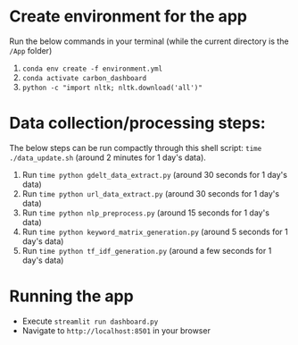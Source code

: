 # Create environment for the app
Run the below commands in your terminal (while the current directory is the `/App` folder)
1. `conda env create -f environment.yml`
2. `conda activate carbon_dashboard`
3. `python -c "import nltk; nltk.download('all')"`

# Data collection/processing steps:
The below steps can be run compactly through this shell script: `time ./data_update.sh` (around 2 minutes for 1 day's data).

1. Run `time python gdelt_data_extract.py` (around 30 seconds for 1 day's data)
2. Run `time python url_data_extract.py` (around 30 seconds for 1 day's data)
3. Run `time python nlp_preprocess.py` (around 15 seconds for 1 day's data)
4. Run `time python keyword_matrix_generation.py` (around 5 seconds for 1 day's data)
5. Run `time python tf_idf_generation.py` (around a few seconds for 1 day's data)


# Running the app
* Execute `streamlit run dashboard.py`
* Navigate to `http://localhost:8501` in your browser
